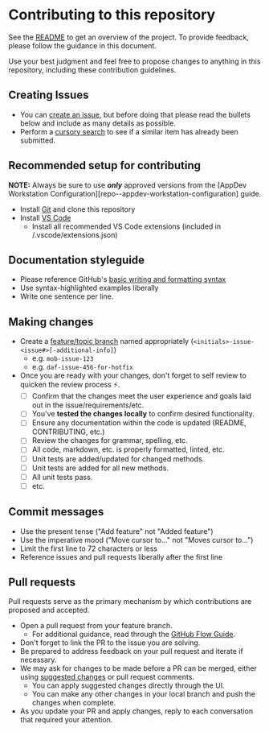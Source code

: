 # Contributing to this repository

See the [README](README.md) to get an overview of the project.
To provide feedback, please follow the guidance in this document.

Use your best judgment and feel free to propose changes to anything in this repository, including these contribution guidelines.

## Creating Issues

- You can [create an issue][gh-issues-new], but before doing that please read the bullets below and include as many details as possible.
- Perform a [cursory search][gh-issues-search] to see if a similar item has already been submitted.

## Recommended setup for contributing

**NOTE:** Always be sure to use **_only_** approved versions from the [AppDev Workstation Configuration][repo--appdev-workstation-configuration] guide.

- Install [Git][git] and clone this repository
- Install [VS Code][vscode]
  - Install all recommended VS Code extensions (included in /.vscode/extensions.json)

## Documentation styleguide

- Please reference GitHub's [basic writing and formatting syntax][gh-md-syntax-guidance]
- Use syntax-highlighted examples liberally
- Write one sentence per line.

## Making changes

- Create a [feature/topic branch][topic-branch] named appropriately (`<initials>-issue-<issue#>[-additional-info]`)
  - e.g. `mob-issue-123`
  - e.g. `daf-issue-456-for-hotfix`
- Once you are ready with your changes, don't forget to self review to quicken the review process :zap:.
  - [ ] Confirm that the changes meet the user experience and goals laid out in the issue/requirements/etc.
  - [ ] You've **tested the changes locally** to confirm desired functionality.
  - [ ] Ensure any documentation within the code is updated (README, CONTRIBUTING, etc.)
  - [ ] Review the changes for grammar, spelling, etc.
  - [ ] All code, markdown, etc. is properly formatted, linted, etc.
  - [ ] Unit tests are added/updated for changed methods.
  - [ ] Unit tests are added for all new methods.
  - [ ] All unit tests pass.
  - [ ] etc.

## Commit messages

- Use the present tense ("Add feature" not "Added feature")
- Use the imperative mood ("Move cursor to..." not "Moves cursor to...")
- Limit the first line to 72 characters or less
- Reference issues and pull requests liberally after the first line

## Pull requests

Pull requests serve as the primary mechanism by which contributions are proposed and accepted.

- Open a pull request from your feature branch.
  - For additional guidance, read through the [GitHub Flow Guide][github-flow-guide].
- Don't forget to link the PR to the issue you are solving.
- Be prepared to address feedback on your pull request and iterate if necessary.
- We may ask for changes to be made before a PR can be merged, either using [suggested changes][gh-suggested-changes] or pull request comments.
  - You can apply suggested changes directly through the UI.
  - You can make any other changes in your local branch and push the changes when complete.
- As you update your PR and apply changes, reply to each conversation that required your attention.

<!-- reference urls -->

[gh-issues-new]: https://github.com/plantemoran-appdev-test/.github/issues/new/choose
[gh-issues-search]: https://github.com/plantemoran-appdev-test/.github/issues
[gh-md-syntax-guidance]: https://docs.github.com/en/github/writing-on-github/getting-started-with-writing-and-formatting-on-github/basic-writing-and-formatting-syntax
[gh-suggested-changes]: https://docs.github.com/en/github/collaborating-with-issues-and-pull-requests/incorporating-feedback-in-your-pull-request
[git]: https://git-scm.com/
[github-flow-guide]: https://guides.github.com/introduction/flow/
[topic-branch]: https://www.git-scm.com/book/en/v2/Git-Branching-Branching-Workflows#Topic-Branches
[vscode]: https://code.visualstudio.com/
